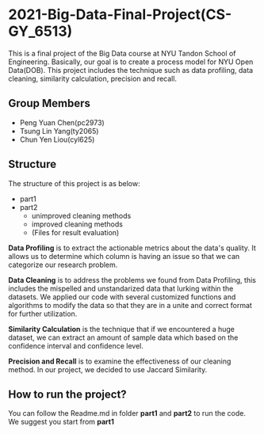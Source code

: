 # 2021-Big-Data-Final-Project(CS-GY_6513)
This is a final project of the Big Data course at NYU Tandon School of Engineering. Basically, our goal is to create a process model for NYU Open Data(DOB). This project includes the technique such as data profiling, data cleaning, similarity calculation, precision and recall.

## Group Members
- Peng Yuan Chen(pc2973)
- Tsung Lin Yang(ty2065)
- Chun Yen Liou(cyl625)

## Structure
The structure of this project is as below:
- part1
- part2
	- unimproved cleaning methods
	- improved cleaning methods
	- (Files for result evaluation)

**Data Profiling** is to extract the actionable metrics about the data's quality. It allows us to determine which column is having an issue so that we can categorize our research problem.

**Data Cleaning** is to address the problems we found from Data Profiling, this includes the mispelled and unstandarized data that lurking within the datasets. We applied our code with several customized functions and algorithms to modify the data so that they are in a unite and correct format for further utilization.

**Similarity Calculation** is the technique that if we encountered a huge dataset, we can extract an amount of sample data which based on the confidence interval and confidence level.

**Precision and Recall** is to examine the effectiveness of our cleaning method. In our project, we decided to use Jaccard Similarity.

## How to run the project?
You can follow the Readme.md in folder **part1** and **part2** to run the code. We suggest you start from **part1**
